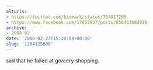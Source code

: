 ```yaml
---
alturls:
- https://twitter.com/bismark/status/764017205
- https://www.facebook.com/17803937/posts/856463682929
archive:
- 2008-02
date: '2008-02-27T15:20:08+00:00'
slug: '1204125608'
---
```


sad that he failed at gorcery shopping.

